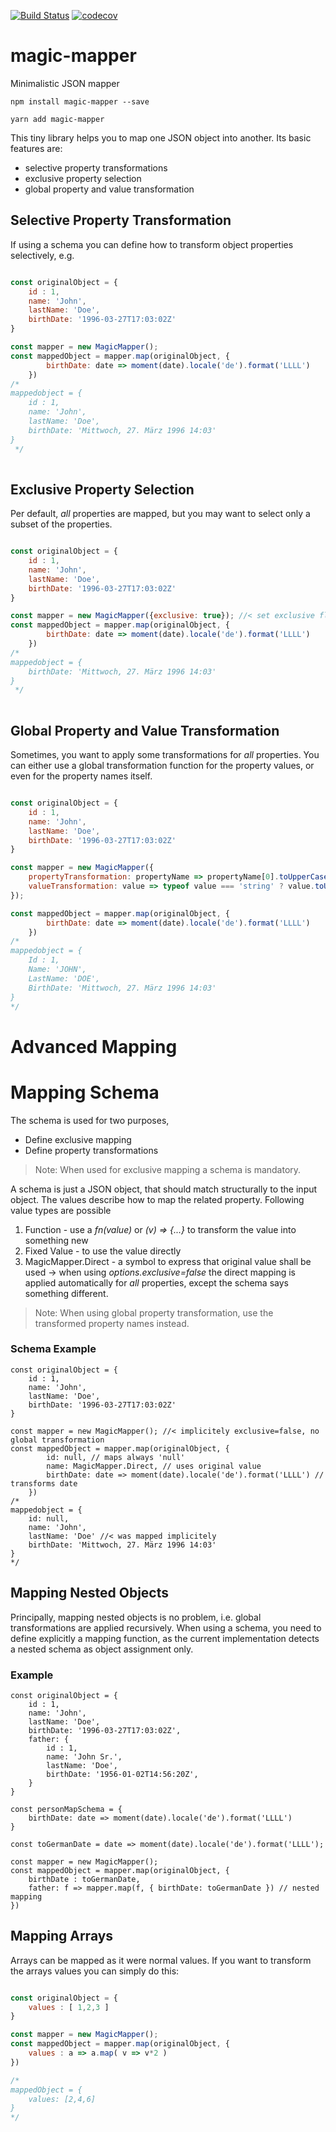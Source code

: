 [![Build Status](https://travis-ci.org/ohager/magic-mapper.svg?branch=master)](https://travis-ci.org/ohager/magic-mapper)
[![codecov](https://codecov.io/gh/ohager/magic-mapper/branch/master/graph/badge.svg)](https://codecov.io/gh/ohager/magic-mapper)

# magic-mapper
Minimalistic JSON mapper

``npm install magic-mapper --save``

``yarn add magic-mapper``


This tiny library helps you to map one JSON object into another.
Its basic features are:

- selective property transformations
- exclusive property selection
- global property and value transformation

## Selective Property Transformation
 
If using a schema you can define how to transform object properties selectively, e.g.

```javascript

const originalObject = {
	id : 1,
	name: 'John',
	lastName: 'Doe',
	birthDate: '1996-03-27T17:03:02Z'
}

const mapper = new MagicMapper();
const mappedObject = mapper.map(originalObject, {
	    birthDate: date => moment(date).locale('de').format('LLLL')
    })
/* 
mappedobject = {
	id : 1,
	name: 'John',
	lastName: 'Doe',
	birthDate: 'Mittwoch, 27. März 1996 14:03'
}
 */
    
```


## Exclusive Property Selection
 
Per default, _all_ properties are mapped, but you may want to select only a subset of the properties.

```javascript

const originalObject = {
	id : 1,
	name: 'John',
	lastName: 'Doe',
	birthDate: '1996-03-27T17:03:02Z'
}

const mapper = new MagicMapper({exclusive: true}); //< set exclusive flag 
const mappedObject = mapper.map(originalObject, {
	    birthDate: date => moment(date).locale('de').format('LLLL')
    })
/* 
mappedobject = {
	birthDate: 'Mittwoch, 27. März 1996 14:03'
}
 */
    
```

## Global Property and Value Transformation
 
Sometimes, you want to apply some transformations for _all_ properties. You can either use a global 
transformation function for the property values, or even for the property names itself.

```javascript

const originalObject = {
	id : 1,
	name: 'John',
	lastName: 'Doe',
	birthDate: '1996-03-27T17:03:02Z'
}

const mapper = new MagicMapper({
    propertyTransformation: propertyName => propertyName[0].toUpperCase() + propertyName.substr(1),
    valueTransformation: value => typeof value === 'string' ? value.toUpperCase() : value
});  

const mappedObject = mapper.map(originalObject, {
	    birthDate: date => moment(date).locale('de').format('LLLL')
    })
/* 
mappedobject = {
	Id : 1,
	Name: 'JOHN',
	LastName: 'DOE',
	BirthDate: 'Mittwoch, 27. März 1996 14:03'
}
*/    
```

# Advanced Mapping 

# Mapping Schema

The schema is used for two purposes,

- Define exclusive mapping
- Define property transformations
 
> Note: When used for exclusive mapping a schema is mandatory. 

A schema is just a JSON object, that should match structurally to the input object.
The values describe how to map the related property. Following value types are possible
  
  1. Function - use a _fn(value)_ or _(v) => {...}_  to transform the value into something new
  2. Fixed Value - to use the value directly
  3. MagicMapper.Direct - a symbol to express that original value shall be used 
     -> when using _options.exclusive=false_ the direct mapping is applied automatically for _all_ properties, 
     except the schema says something different. 
   
> Note: When using global property transformation, use the transformed property names instead.

### Schema Example

```
const originalObject = {
	id : 1,
	name: 'John',
	lastName: 'Doe',
	birthDate: '1996-03-27T17:03:02Z'
}

const mapper = new MagicMapper(); //< implicitely exclusive=false, no global transformation 
const mappedObject = mapper.map(originalObject, {
        id: null, // maps always 'null'
        name: MagicMapper.Direct, // uses original value        
	    birthDate: date => moment(date).locale('de').format('LLLL') // transforms date
    })
/* 
mappedobject = {
    id: null,
    name: 'John',
    lastName: 'Doe' //< was mapped implicitely
	birthDate: 'Mittwoch, 27. März 1996 14:03'
}
*/
```

## Mapping Nested Objects

Principally, mapping nested objects is no problem, i.e. global transformations are applied recursively.
When using a schema, you need to define explicitly a mapping function, as the current implementation detects 
a nested schema as object assignment only.

### Example
```
const originalObject = {
    id : 1,
    name: 'John',
    lastName: 'Doe',
    birthDate: '1996-03-27T17:03:02Z',
    father: {
        id : 1,
        name: 'John Sr.',
        lastName: 'Doe',
        birthDate: '1956-01-02T14:56:20Z',
    }
}

const personMapSchema = {
    birthDate: date => moment(date).locale('de').format('LLLL')
}

const toGermanDate = date => moment(date).locale('de').format('LLLL');

const mapper = new MagicMapper();
const mappedObject = mapper.map(originalObject, {
    birthDate : toGermanDate,
    father: f => mapper.map(f, { birthDate: toGermanDate }) // nested mapping
})
```
 
 
## Mapping Arrays

Arrays can be mapped as it were normal values. If you want to transform the arrays values you can simply do this:

```javascript

const originalObject = {
	values : [ 1,2,3 ]
}

const mapper = new MagicMapper();
const mappedObject = mapper.map(originalObject, {
	values : a => a.map( v => v*2 )
})

/*
mappedObject = {
    values: [2,4,6]
}
*/

```